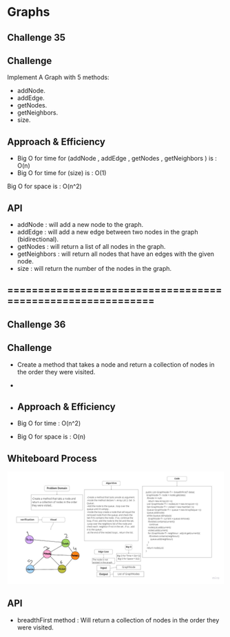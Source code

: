 # Graphs
## Challenge 35

## Challenge
Implement A Graph with 5 methods:
- addNode.
- addEdge.
- getNodes.
- getNeighbors.
- size.

## Approach & Efficiency

- Big O for time for (addNode , addEdge , getNodes , getNeighbors ) is : O(n)
- Big O for time for (size) is : O(1)

Big O for space is : O(n^2)

## API
- addNode : will add a new node to the graph.
- addEdge : will add a new edge between two nodes in the graph (bidirectional).
- getNodes : will return a list of all nodes in the graph.
- getNeighbors : will return all nodes that have an edges with the given node.
- size : will return the number of the nodes in the graph.
## ===========================================================
## Challenge 36

## Challenge
- Create a method that takes a node and return a collection of nodes in the order they were visited.
-
- ## Approach & Efficiency

- Big O for time  : O(n^2)
- Big O for space is : O(n)

## Whiteboard Process
![graph-breadth-first](graph-breadth-first.jpg)
## API
- breadthFirst method : Will return a collection of nodes in the order they were visited.
